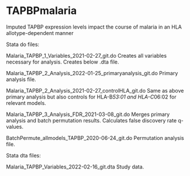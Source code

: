# TAPBPmalaria
Imputed TAPBP expression levels impact the course of malaria in an HLA allotype-dependent manner

Stata do files:

Malaria_TAPBP_1_Variables_2021-02-27_git.do Creates all variables necessary for analysis. Creates below .dta file.

Malaria_TAPBP_2_Analysis_2022-01-25_primaryanalysis_git.do Primary analysis file.

Malaria_TAPBP_2_Analysis_2021-02-27_controlHLA_git.do Same as above primary analysis but also controls for HLA-B*53:01 and HLA-C*06:02 for relevant models.

Malaria_TAPBP_3_Analysis_FDR_2021-03-08_git.do Merges primary analysis and batch permutation results. Calculates false discovery rate q-values.

BatchPermute_allmodels_TAPBP_2020-06-24_git.do Permutation analysis file.

Stata dta files:

Malaria_TAPBP_Variables_2022-02-16_git.dta Study data.
